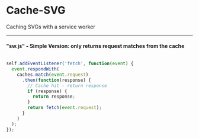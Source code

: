 # Cache-SVG
Caching SVGs with a service worker

***

#### "sw.js" - Simple Version: only returns request matches from the cache
```js

self.addEventListener('fetch', function(event) {
  event.respondWith(
    caches.match(event.request)
      .then(function(response) {
        // Cache hit - return response
        if (response) {
          return response;
        }
        return fetch(event.request);
      }
    )
  );
});

```
